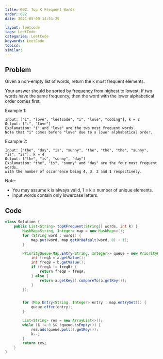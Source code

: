 ```yaml
---
title: 692. Top K Frequent Words
order: 692
date: 2021-05-09 14:54:29

layout: leetcode
tags: LeetCode
categories: LeetCode
keywords: LeetCode
topics:
similar:
---
```


## Problem

Given a non-empty list of words, return the k most frequent elements.

Your answer should be sorted by frequency from highest to lowest. If two words have the same frequency, then the word with the lower alphabetical order comes first.

Example 1:
```
Input: ["i", "love", "leetcode", "i", "love", "coding"], k = 2
Output: ["i", "love"]
Explanation: "i" and "love" are the two most frequent words.
Note that "i" comes before "love" due to a lower alphabetical order.
```
Example 2:
```
Input: ["the", "day", "is", "sunny", "the", "the", "the", "sunny", "is", "is"], k = 4
Output: ["the", "is", "sunny", "day"]
Explanation: "the", "is", "sunny" and "day" are the four most frequent words,
with the number of occurrence being 4, 3, 2 and 1 respectively.
```
Note:
- You may assume k is always valid, 1 ≤ k ≤ number of unique elements.
- Input words contain only lowercase letters.

## Code

```java
class Solution {
    public List<String> topKFrequent(String[] words, int k) {
        HashMap<String, Integer> map = new HashMap<>();
        for (String word : words) {
            map.put(word, map.getOrDefault(word, 0) + 1);
        }

        PriorityQueue<Map.Entry<String, Integer>> queue = new PriorityQueue<>((a, b) -> {
            int freqA = a.getValue();
            int freqB = b.getValue();
            if (freqA != freqB) {
                return freqB - freqA;
            } else {
                return a.getKey().compareTo(b.getKey());
            }
        });


        for (Map.Entry<String, Integer> entry : map.entrySet()) {
            queue.offer(entry);
        }

        List<String> res = new ArrayList<>();
        while (k != 0 && !queue.isEmpty()) {
            res.add(queue.poll().getKey());
            k--;
        }
        return res;
    }
}
```
